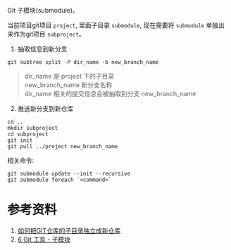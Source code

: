 
Git 子模块(submodule)。

当前项目git项目 `project`, 里面子目录 `submodule`, 现在需要将 `submodule` 单独出来作为git项目 `subproject`。

1. 抽取信息到新分支
```
git subtree split -P dir_name -b new_branch_name
```

> dir_name 是 project 下的子目录  
> new_branch_name 新分支名称  
> dir_name 相关的提交信息会被抽取到分支 new_branch_name

2. 推送新分支到新仓库

```
cd ..
mkdir subproject
cd subproject
git init
git pull ../project new_branch_name
```

相关命令:

```
git submodule update --init --recursive
git submodule foreach `<command>`
```

# 参考资料
1. [如何把GIT仓库的子目录独立成新仓库](https://blog.csdn.net/lujun9972/article/details/46944733)
2. [6 Git 工具 - 子模块](https://git-scm.com/book/zh/v1/Git-%E5%B7%A5%E5%85%B7-%E5%AD%90%E6%A8%A1%E5%9D%97)